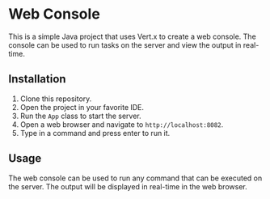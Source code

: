 # Web Console

This is a simple Java project that uses Vert.x to create a web console. The console can be used to run tasks on the server and view the output in real-time.

## Installation

1. Clone this repository.
2. Open the project in your favorite IDE.
3. Run the `App` class to start the server.
4. Open a web browser and navigate to `http://localhost:8082`.
5. Type in a command and press enter to run it.

## Usage

The web console can be used to run any command that can be executed on the server. The output will be displayed in real-time in the web browser.